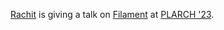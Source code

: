 [Rachit][rachit] is giving a talk on [Filament][] at [PLARCH '23][plarch].

[rachit]: https://rachit.pl
[filament]: filamenthdl.com
[plarch]: https://pldi23.sigplan.org/home/plarch-2023#event-overview
